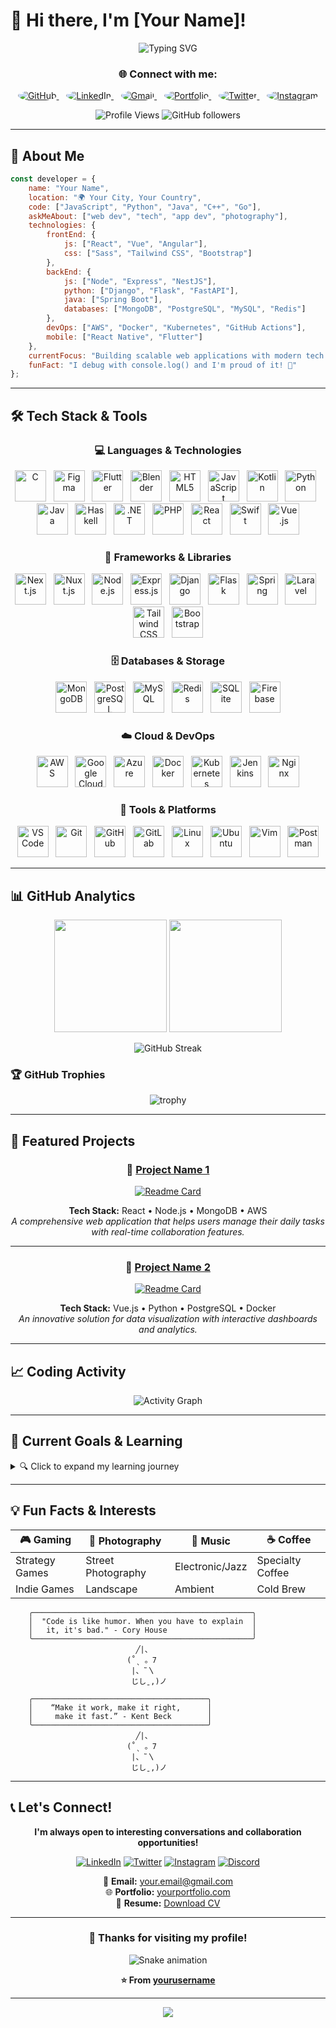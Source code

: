 # 👋 Hi there, I'm [Your Name]!

<div align="center">

![Typing SVG](https://readme-typing-svg.herokuapp.com?font=Fira+Code&pause=1000&color=36BCF7&center=true&vCenter=true&width=435&lines=Full+Stack+Developer;Software+Engineer;Open+Source+Enthusiast;Tech+Innovator)

### 🌐 Connect with me:

<p align="center">
<a href="https://github.com/yourusername">
<img src="https://img.shields.io/badge/-GitHub-181717?style=for-the-badge&logo=github&logoColor=white&style=plastic&logoWidth=30" alt="GitHub" style="border-radius: 50%;"/>
</a>&nbsp;&nbsp;
<a href="https://linkedin.com/in/yourprofile">
<img src="https://img.shields.io/badge/-LinkedIn-0077B5?style=for-the-badge&logo=linkedin&logoColor=white&style=plastic&logoWidth=30" alt="LinkedIn" style="border-radius: 50%;"/>
</a>&nbsp;&nbsp;
<a href="mailto:your.email@gmail.com">
<img src="https://img.shields.io/badge/-Gmail-D14836?style=for-the-badge&logo=gmail&logoColor=white&style=plastic&logoWidth=30" alt="Gmail" style="border-radius: 50%;"/>
</a>&nbsp;&nbsp;
<a href="https://yourportfolio.com">
<img src="https://img.shields.io/badge/-Portfolio-FF5722?style=for-the-badge&logo=firefox&logoColor=white&style=plastic&logoWidth=30" alt="Portfolio" style="border-radius: 50%;"/>
</a>&nbsp;&nbsp;
<a href="https://twitter.com/yourusername">
<img src="https://img.shields.io/badge/-Twitter-1DA1F2?style=for-the-badge&logo=twitter&logoColor=white&style=plastic&logoWidth=30" alt="Twitter" style="border-radius: 50%;"/>
</a>&nbsp;&nbsp;
<a href="https://instagram.com/yourusername">
<img src="https://img.shields.io/badge/-Instagram-E4405F?style=for-the-badge&logo=instagram&logoColor=white&style=plastic&logoWidth=30" alt="Instagram" style="border-radius: 50%;"/>
</a>
</p>

<p align="center">
<img src="https://komarev.com/ghpvc/?username=yourusername&color=brightgreen&style=plastic&label=Profile+Views" alt="Profile Views"/>
<img src="https://img.shields.io/github/followers/yourusername?label=Followers&style=plastic&color=blue&logo=github" alt="GitHub followers"/>
</p>

</div>

---

## 🚀 About Me

```javascript
const developer = {
    name: "Your Name",
    location: "🌍 Your City, Your Country",
    code: ["JavaScript", "Python", "Java", "C++", "Go"],
    askMeAbout: ["web dev", "tech", "app dev", "photography"],
    technologies: {
        frontEnd: {
            js: ["React", "Vue", "Angular"],
            css: ["Sass", "Tailwind CSS", "Bootstrap"]
        },
        backEnd: {
            js: ["Node", "Express", "NestJS"],
            python: ["Django", "Flask", "FastAPI"],
            java: ["Spring Boot"],
            databases: ["MongoDB", "PostgreSQL", "MySQL", "Redis"]
        },
        devOps: ["AWS", "Docker", "Kubernetes", "GitHub Actions"],
        mobile: ["React Native", "Flutter"]
    },
    currentFocus: "Building scalable web applications with modern tech stack",
    funFact: "I debug with console.log() and I'm proud of it! 🐛"
};
```

---

## 🛠️ Tech Stack & Tools

<div align="center">

### 💻 Languages & Technologies

<img src="https://cdn.jsdelivr.net/gh/devicons/devicon/icons/c/c-original.svg" alt="C" width="50" height="50"/>&nbsp;&nbsp;
<img src="https://cdn.jsdelivr.net/gh/devicons/devicon/icons/figma/figma-original.svg" alt="Figma" width="50" height="50"/>&nbsp;&nbsp;
<img src="https://cdn.jsdelivr.net/gh/devicons/devicon/icons/flutter/flutter-original.svg" alt="Flutter" width="50" height="50"/>&nbsp;&nbsp;
<img src="https://cdn.jsdelivr.net/gh/devicons/devicon/icons/blender/blender-original.svg" alt="Blender" width="50" height="50"/>&nbsp;&nbsp;
<img src="https://cdn.jsdelivr.net/gh/devicons/devicon/icons/html5/html5-original.svg" alt="HTML5" width="50" height="50"/>&nbsp;&nbsp;
<img src="https://cdn.jsdelivr.net/gh/devicons/devicon/icons/javascript/javascript-original.svg" alt="JavaScript" width="50" height="50"/>&nbsp;&nbsp;
<img src="https://cdn.jsdelivr.net/gh/devicons/devicon/icons/kotlin/kotlin-original.svg" alt="Kotlin" width="50" height="50"/>&nbsp;&nbsp;
<img src="https://cdn.jsdelivr.net/gh/devicons/devicon/icons/python/python-original.svg" alt="Python" width="50" height="50"/>&nbsp;&nbsp;
<img src="https://cdn.jsdelivr.net/gh/devicons/devicon/icons/java/java-original.svg" alt="Java" width="50" height="50"/>&nbsp;&nbsp;
<img src="https://cdn.jsdelivr.net/gh/devicons/devicon/icons/haskell/haskell-original.svg" alt="Haskell" width="50" height="50"/>&nbsp;&nbsp;
<img src="https://cdn.jsdelivr.net/gh/devicons/devicon/icons/dot-net/dot-net-original.svg" alt=".NET" width="50" height="50"/>&nbsp;&nbsp;
<img src="https://cdn.jsdelivr.net/gh/devicons/devicon/icons/php/php-original.svg" alt="PHP" width="50" height="50"/>&nbsp;&nbsp;
<img src="https://cdn.jsdelivr.net/gh/devicons/devicon/icons/react/react-original.svg" alt="React" width="50" height="50"/>&nbsp;&nbsp;
<img src="https://cdn.jsdelivr.net/gh/devicons/devicon/icons/swift/swift-original.svg" alt="Swift" width="50" height="50"/>&nbsp;&nbsp;
<img src="https://cdn.jsdelivr.net/gh/devicons/devicon/icons/vuejs/vuejs-original.svg" alt="Vue.js" width="50" height="50"/>

### 🚀 Frameworks & Libraries

<p align="center">
<img src="https://cdn.jsdelivr.net/gh/devicons/devicon/icons/nextjs/nextjs-original.svg" alt="Next.js" width="50" height="50"/>&nbsp;&nbsp;
<img src="https://cdn.jsdelivr.net/gh/devicons/devicon/icons/nuxtjs/nuxtjs-original.svg" alt="Nuxt.js" width="50" height="50"/>&nbsp;&nbsp;
<img src="https://cdn.jsdelivr.net/gh/devicons/devicon/icons/nodejs/nodejs-original.svg" alt="Node.js" width="50" height="50"/>&nbsp;&nbsp;
<img src="https://cdn.jsdelivr.net/gh/devicons/devicon/icons/express/express-original.svg" alt="Express.js" width="50" height="50"/>&nbsp;&nbsp;
<img src="https://cdn.jsdelivr.net/gh/devicons/devicon/icons/django/django-plain.svg" alt="Django" width="50" height="50"/>&nbsp;&nbsp;
<img src="https://cdn.jsdelivr.net/gh/devicons/devicon/icons/flask/flask-original.svg" alt="Flask" width="50" height="50"/>&nbsp;&nbsp;
<img src="https://cdn.jsdelivr.net/gh/devicons/devicon/icons/spring/spring-original.svg" alt="Spring" width="50" height="50"/>&nbsp;&nbsp;
<img src="https://cdn.jsdelivr.net/gh/devicons/devicon/icons/laravel/laravel-plain.svg" alt="Laravel" width="50" height="50"/>&nbsp;&nbsp;
<img src="https://cdn.jsdelivr.net/gh/devicons/devicon/icons/tailwindcss/tailwindcss-plain.svg" alt="Tailwind CSS" width="50" height="50"/>&nbsp;&nbsp;
<img src="https://cdn.jsdelivr.net/gh/devicons/devicon/icons/bootstrap/bootstrap-original.svg" alt="Bootstrap" width="50" height="50"/>
</p>

### 🗄️ Databases & Storage

<p align="center">
<img src="https://cdn.jsdelivr.net/gh/devicons/devicon/icons/mongodb/mongodb-original.svg" alt="MongoDB" width="50" height="50"/>&nbsp;&nbsp;
<img src="https://cdn.jsdelivr.net/gh/devicons/devicon/icons/postgresql/postgresql-original.svg" alt="PostgreSQL" width="50" height="50"/>&nbsp;&nbsp;
<img src="https://cdn.jsdelivr.net/gh/devicons/devicon/icons/mysql/mysql-original.svg" alt="MySQL" width="50" height="50"/>&nbsp;&nbsp;
<img src="https://cdn.jsdelivr.net/gh/devicons/devicon/icons/redis/redis-original.svg" alt="Redis" width="50" height="50"/>&nbsp;&nbsp;
<img src="https://cdn.jsdelivr.net/gh/devicons/devicon/icons/sqlite/sqlite-original.svg" alt="SQLite" width="50" height="50"/>&nbsp;&nbsp;
<img src="https://cdn.jsdelivr.net/gh/devicons/devicon/icons/firebase/firebase-plain.svg" alt="Firebase" width="50" height="50"/>
</p>

### ☁️ Cloud & DevOps

<p align="center">
<img src="https://cdn.jsdelivr.net/gh/devicons/devicon/icons/amazonwebservices/amazonwebservices-original.svg" alt="AWS" width="50" height="50"/>&nbsp;&nbsp;
<img src="https://cdn.jsdelivr.net/gh/devicons/devicon/icons/googlecloud/googlecloud-original.svg" alt="Google Cloud" width="50" height="50"/>&nbsp;&nbsp;
<img src="https://cdn.jsdelivr.net/gh/devicons/devicon/icons/azure/azure-original.svg" alt="Azure" width="50" height="50"/>&nbsp;&nbsp;
<img src="https://cdn.jsdelivr.net/gh/devicons/devicon/icons/docker/docker-original.svg" alt="Docker" width="50" height="50"/>&nbsp;&nbsp;
<img src="https://cdn.jsdelivr.net/gh/devicons/devicon/icons/kubernetes/kubernetes-plain.svg" alt="Kubernetes" width="50" height="50"/>&nbsp;&nbsp;
<img src="https://cdn.jsdelivr.net/gh/devicons/devicon/icons/jenkins/jenkins-original.svg" alt="Jenkins" width="50" height="50"/>&nbsp;&nbsp;
<img src="https://cdn.jsdelivr.net/gh/devicons/devicon/icons/nginx/nginx-original.svg" alt="Nginx" width="50" height="50"/>
</p>

### 🔧 Tools & Platforms

<p align="center">
<img src="https://cdn.jsdelivr.net/gh/devicons/devicon/icons/vscode/vscode-original.svg" alt="VS Code" width="50" height="50"/>&nbsp;&nbsp;
<img src="https://cdn.jsdelivr.net/gh/devicons/devicon/icons/git/git-original.svg" alt="Git" width="50" height="50"/>&nbsp;&nbsp;
<img src="https://cdn.jsdelivr.net/gh/devicons/devicon/icons/github/github-original.svg" alt="GitHub" width="50" height="50"/>&nbsp;&nbsp;
<img src="https://cdn.jsdelivr.net/gh/devicons/devicon/icons/gitlab/gitlab-original.svg" alt="GitLab" width="50" height="50"/>&nbsp;&nbsp;
<img src="https://cdn.jsdelivr.net/gh/devicons/devicon/icons/linux/linux-original.svg" alt="Linux" width="50" height="50"/>&nbsp;&nbsp;
<img src="https://cdn.jsdelivr.net/gh/devicons/devicon/icons/ubuntu/ubuntu-plain.svg" alt="Ubuntu" width="50" height="50"/>&nbsp;&nbsp;
<img src="https://cdn.jsdelivr.net/gh/devicons/devicon/icons/vim/vim-original.svg" alt="Vim" width="50" height="50"/>&nbsp;&nbsp;
<img src="https://cdn.jsdelivr.net/gh/devicons/devicon/icons/postman/postman-original.svg" alt="Postman" width="50" height="50"/>
</p>

</div>

---

## 📊 GitHub Analytics

<div align="center">

<img height="180em" src="https://github-readme-stats.vercel.app/api?username=yourusername&show_icons=true&theme=tokyonight&include_all_commits=true&count_private=true"/>
<img height="180em" src="https://github-readme-stats.vercel.app/api/top-langs/?username=yourusername&layout=compact&langs_count=8&theme=tokyonight"/>

</div>

<div align="center">

![GitHub Streak](https://github-readme-streak-stats.herokuapp.com/?user=yourusername&theme=tokyonight)

</div>

### 🏆 GitHub Trophies
<div align="center">

![trophy](https://github-profile-trophy.vercel.app/?username=yourusername&theme=onedark&column=7)

</div>

---

## 💼 Featured Projects

<div align="center">

### 🌟 [Project Name 1](https://github.com/yourusername/project1)
[![Readme Card](https://github-readme-stats.vercel.app/api/pin/?username=yourusername&repo=project1&theme=tokyonight)](https://github.com/yourusername/project1)

**Tech Stack:** React • Node.js • MongoDB • AWS  
*A comprehensive web application that helps users manage their daily tasks with real-time collaboration features.*

---

### 🚀 [Project Name 2](https://github.com/yourusername/project2)
[![Readme Card](https://github-readme-stats.vercel.app/api/pin/?username=yourusername&repo=project2&theme=tokyonight)](https://github.com/yourusername/project2)

**Tech Stack:** Vue.js • Python • PostgreSQL • Docker  
*An innovative solution for data visualization with interactive dashboards and analytics.*

</div>

---

## 📈 Coding Activity

<div align="center">

<!--START_SECTION:waka-->
<!--END_SECTION:waka-->

![Activity Graph](https://github-readme-activity-graph.vercel.app/graph?username=yourusername&theme=tokyo-night)

</div>

---

## 🎯 Current Goals & Learning

<details>
<summary>🔍 Click to expand my learning journey</summary>

### 🎯 2024 Goals
- [ ] Master **Kubernetes** and **Microservices Architecture**
- [ ] Contribute to **5+ Open Source Projects**
- [ ] Build a **SaaS Product** from scratch
- [ ] Learn **Machine Learning** with **TensorFlow**
- [ ] Get **AWS Solutions Architect** certification

### 📚 Currently Learning
- 🔥 **WebAssembly** for high-performance web apps
- 🧠 **GraphQL** and modern API design
- 🎨 **Three.js** for 3D web experiences
- 📱 **React Native** for mobile development

### 🏆 Recent Achievements
- ✅ Completed **100 Days of Code** challenge
- ✅ Built and deployed **10+ full-stack applications**
- ✅ Mentored **50+ junior developers**
- ✅ Speaker at **3 tech conferences**

</details>

---

## 💡 Fun Facts & Interests

<div align="center">

| 🎮 Gaming | 📸 Photography | 🎵 Music | ☕ Coffee |
|-----------|----------------|----------|----------|
| Strategy Games | Street Photography | Electronic/Jazz | Specialty Coffee |
| Indie Games | Landscape | Ambient | Cold Brew |

</div>

```ascii
    ╭─────────────────────────────────────────────────╮
    │  "Code is like humor. When you have to explain  │
    │   it, it's bad." - Cory House                   │
    ╰─────────────────────────────────────────────────╯
                            ╱|、
                          (˚ˎ 。7  
                           |、˜〵          
                           じしˍ,)ノ
```

```ascii
    ╭───────────────────────────────────────╮
    │    “Make it work, make it right,      │
    │     make it fast.” - Kent Beck        │
    ╰───────────────────────────────────────╯
                            ╱|、
                          (˚ˎ 。7  
                           |、˜〵          
                           じしˍ,)ノ
```


---

## 📞 Let's Connect!

<div align="center">

**I'm always open to interesting conversations and collaboration opportunities!**

[![LinkedIn](https://img.shields.io/badge/LinkedIn-0077B5?style=for-the-badge&logo=linkedin&logoColor=white)](https://linkedin.com/in/yourprofile)
[![Twitter](https://img.shields.io/badge/Twitter-1DA1F2?style=for-the-badge&logo=twitter&logoColor=white)](https://twitter.com/yourusername)
[![Instagram](https://img.shields.io/badge/Instagram-E4405F?style=for-the-badge&logo=instagram&logoColor=white)](https://instagram.com/yourusername)
[![Discord](https://img.shields.io/badge/Discord-7289DA?style=for-the-badge&logo=discord&logoColor=white)](https://discord.gg/yourinvite)

💌 **Email:** [your.email@gmail.com](mailto:your.email@gmail.com)  
🌐 **Portfolio:** [yourportfolio.com](https://yourportfolio.com)  
📄 **Resume:** [Download CV](https://yourresume.pdf)

</div>

---

<div align="center">

### 🎉 Thanks for visiting my profile!

![Snake animation](https://github.com/yourusername/yourusername/blob/output/github-contribution-grid-snake.svg)

**⭐ From [yourusername](https://github.com/yourusername)**

</div>

---

<div align="center">
  <img src="https://capsule-render.vercel.app/api?type=waving&color=gradient&height=60&section=footer"/>
</div>